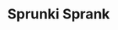 ---
slug: sprunki-sprank-2315
title: Sprunki Sprank
description: "Sprunki Sprank is an exciting online game. Play for free directly in your browser!"
icon: /images/popular_mods/Sprunki Sprank.png
url: https://wowtbc.net/sprunkin/sprunki-sprank/index.html
previewImage: /images/popular_mods/Sprunki Sprank.png
type: popular mods

# SEO配置
seo:
  title: "Sprunki Sprank - Play Free Online Game | Fun Browser Games"
  description: "Sprunki Sprank - Play this fun online game for free in your browser. No download required!"
  ogImage: "/images/popular_mods/Sprunki Sprank.png"
  keywords: "sprunki-sprank-2315, online game, browser game, free game, popular mods game, play online"

videoUrls:
  - https://www.youtube.com/embed/example1
  - https://www.youtube.com/embed/example2

whyPlay:
  title: "Why Play Sprunki Sprank?"
  items:
    - "Immersive Gameplay: Sprunki Sprank offers an engaging and immersive gaming experience that will keep you entertained for hours"
    - "Challenging Levels: Test your skills with increasingly difficult challenges and obstacles"
    - "Beautiful Graphics: Enjoy stunning visuals and smooth animations that bring the game world to life"
    - "Regular Updates: New content and features are added regularly to keep the game fresh and exciting"
    - "Free to Play: Experience all the fun without spending a penny"
    - "Community Features: Connect with other players, share strategies, and compete for high scores"
    - "Cross-Platform: Play on any device with a web browser, no downloads required"

features:
  title: "Key Features of Sprunki Sprank"
  image: "/images/popular_mods/Sprunki Sprank.png"
  items:
    - "Intuitive Controls: Easy to learn controls make Sprunki Sprank accessible for players of all skill levels"
    - "Multiple Game Modes: Enjoy various gameplay options that provide different challenges and experiences"
    - "Character Customization: Personalize your gaming experience with unique characters and items"
    - "Achievement System: Complete special tasks to earn rewards and recognition"
    - "Leaderboards: Compete with players worldwide and see who can achieve the highest scores"

characteristics:
  title: "Game Characteristics"
  image: "/images/popular_mods/Sprunki Sprank.png"
  items:
    - "Genre: Popular mods game with elements of strategy and skill"
    - "Difficulty: Suitable for both casual gamers and those seeking a challenge"
    - "Play Time: Quick sessions or extended gameplay, depending on your preference"
    - "Art Style: Vibrant and engaging visuals that enhance the gaming experience"
    - "Sound Design: Immersive audio that complements the gameplay perfectly"

info: "Sprunki Sprank is an exciting online game that offers players a unique and engaging gaming experience. With its intuitive controls, stunning visuals, and challenging gameplay, Sprunki Sprank provides hours of entertainment for players of all ages and skill levels. Whether you're looking for a quick gaming session during a break or an extended play session, Sprunki Sprank delivers an immersive experience that will keep you coming back for more. The game features multiple levels of increasing difficulty, ensuring that players are constantly challenged as they progress. With regular updates adding new content and features, Sprunki Sprank remains fresh and exciting, providing endless entertainment options for its growing community of players."

howToPlayIntro: "Welcome to Sprunki Sprank! This guide will walk you through the basics and help you master the game. Whether you're a beginner or looking to improve your skills, these tips and instructions will enhance your gaming experience."

howToPlaySteps:
  - title: "Getting Started"
    description: "Begin your Sprunki Sprank adventure by familiarizing yourself with the controls. Use your keyboard or mouse to navigate through the game interface. The tutorial will guide you through the basic mechanics and help you understand the objectives."
  - title: "Understanding the Objectives"
    description: "In Sprunki Sprank, your main goal is to progress through levels by completing specific objectives. Each level presents unique challenges that require different strategies and approaches."
  - title: "Mastering the Controls"
    description: "Practice using the controls to improve your precision and reaction time. Sprunki Sprank requires quick reflexes and strategic thinking to overcome obstacles and defeat opponents."
  - title: "Utilizing Power-ups"
    description: "Collect power-ups throughout the game to enhance your abilities and overcome difficult challenges. Each power-up offers unique advantages that can be crucial for success."
  - title: "Developing Strategies"
    description: "As you progress in Sprunki Sprank, develop effective strategies for different scenarios. Analyze patterns, anticipate challenges, and adapt your approach to maximize your performance."

faq:
  title: "Frequently Asked Questions about Sprunki Sprank"
  items:
    - question: "Is Sprunki Sprank free to play?"
      answer: "Yes, Sprunki Sprank is completely free to play directly in your web browser. No downloads or purchases are required to enjoy the full game experience."
    - question: "Can I play Sprunki Sprank on mobile devices?"
      answer: "Yes, Sprunki Sprank is optimized for both desktop and mobile play. You can enjoy the game on any device with a web browser and internet connection."
    - question: "Are there any in-game purchases?"
      answer: "While Sprunki Sprank is free to play, there may be optional in-game purchases available for cosmetic items or additional features that don't affect core gameplay."
    - question: "How often is Sprunki Sprank updated?"
      answer: "The developers regularly update Sprunki Sprank with new content, features, and improvements based on player feedback and game performance."
    - question: "Can I play Sprunki Sprank offline?"
      answer: "Currently, Sprunki Sprank requires an internet connection to play as it's a browser-based online game."
    - question: "Is Sprunki Sprank suitable for children?"
      answer: "Yes, Sprunki Sprank is designed to be family-friendly and suitable for players of all ages."
    - question: "How do I report bugs or issues?"
      answer: "If you encounter any problems while playing Sprunki Sprank, you can report them through the game's support page or contact the developers directly through their website."
    - question: "Still Have Questions?"
      answer: "If you have additional questions about Sprunki Sprank that aren't covered in this FAQ, please visit our support center or contact our customer service team for assistance."
---
